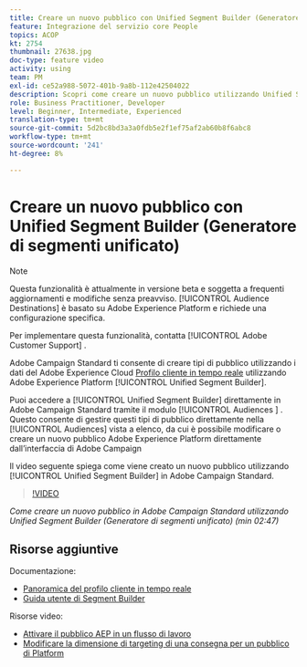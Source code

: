 ```yaml
---
title: Creare un nuovo pubblico con Unified Segment Builder (Generatore di segmenti unificato)
feature: Integrazione del servizio core People
topics: ACOP
kt: 2754
thumbnail: 27638.jpg
doc-type: feature video
activity: using
team: PM
exl-id: ce52a988-5072-401b-9a8b-112e42504022
description: Scopri come creare un nuovo pubblico utilizzando Unified Segment Builder (Generatore di segmenti unificato).
role: Business Practitioner, Developer
level: Beginner, Intermediate, Experienced
translation-type: tm+mt
source-git-commit: 5d2bc8bd3a3a0fdb5e2f1ef75af2ab60b8f6abc8
workflow-type: tm+mt
source-wordcount: '241'
ht-degree: 8%

---
```


# Creare un nuovo pubblico con Unified Segment Builder (Generatore di segmenti unificato)

>[!NOTE]
>
>Questa funzionalità è attualmente in versione beta e soggetta a frequenti aggiornamenti e modifiche senza preavviso. [!UICONTROL Audience Destinations] è basato su Adobe Experience Platform e richiede una configurazione specifica.
>
>Per implementare questa funzionalità, contatta [!UICONTROL Adobe Customer Support] .

Adobe Campaign Standard ti consente di creare tipi di pubblico utilizzando i dati del Adobe Experience Cloud [Profilo cliente in tempo reale](https://docs.adobe.com/content/help/en/platform-learn/tutorials/profiles/understanding-the-real-time-customer-profile.html) utilizzando Adobe Experience Platform [!UICONTROL Unified Segment Builder].

Puoi accedere a [!UICONTROL Unified Segment Builder] direttamente in Adobe Campaign Standard tramite il modulo [!UICONTROL Audiences ] . Questo consente di gestire questi tipi di pubblico direttamente nella [!UICONTROL Audiences] vista a elenco, da cui è possibile modificare o creare un nuovo pubblico Adobe Experience Platform direttamente dall’interfaccia di Adobe Campaign

Il video seguente spiega come viene creato un nuovo pubblico utilizzando [!UICONTROL Unified Segment Builder] in Adobe Campaign Standard.

>[!VIDEO](https://video.tv.adobe.com/v/27638?quality=12)

*Come creare un nuovo pubblico in Adobe Campaign Standard utilizzando Unified Segment Builder (Generatore di segmenti unificato) (min 02:47)*

## Risorse aggiuntive

Documentazione:

* [Panoramica del profilo cliente in tempo reale](https://www.adobe.io/apis/experienceplatform/home/profile-identity-segmentation/profile-identity-segmentation-services.html#!api-specification/markdown/narrative/technical_overview/unified_profile_architectural_overview/unified_profile_architectural_overview.md)
* [Guida utente di Segment Builder](https://www.adobe.io/apis/experienceplatform/home/profile-identity-segmentation/profile-identity-segmentation-services.html#!api-specification/markdown/narrative/technical_overview/segmentation/segment-builder-guide.md)

Risorse video:

* [Attivare il pubblico AEP in un flusso di lavoro](/help/profiles-and-audiences/audience-destinations/activating-aep-audiences.md)
* [Modificare la dimensione di targeting di una consegna per un pubblico di Platform](/help/profiles-and-audiences/audience-destinations/changing-targeting-dimension.md)
